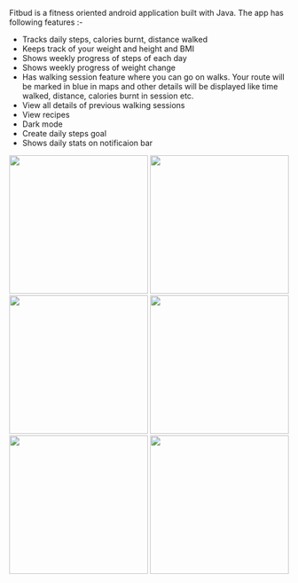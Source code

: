 Fitbud is a fitness oriented android application built with Java. The app has following features :-
- Tracks daily steps, calories burnt, distance walked
- Keeps track of your weight and height and BMI
- Shows weekly progress of steps of each day
- Shows weekly progress of weight change
- Has walking session feature where you can go on walks. Your route will be marked in blue in maps and other details will be displayed like time walked, distance, calories burnt in session etc.
- View all details of previous walking sessions
- View recipes
- Dark mode
- Create daily steps goal
- Shows daily stats on notificaion bar

<p float="left">
  <img src="https://user-images.githubusercontent.com/57085768/219954726-df7a0c33-d0d1-4b09-a67d-eee18ecf748a.jpeg" width=250>
  <img src="https://user-images.githubusercontent.com/57085768/219954729-5e708b70-e5ff-4367-bf67-81b9b118a55c.jpeg" width=250>
  <img src="https://user-images.githubusercontent.com/57085768/219954733-10264e73-d9e5-480a-9e60-e8916fecdec2.jpeg" width=250>
  <img src="https://user-images.githubusercontent.com/57085768/219954739-22881e10-e1d4-45c9-bec5-d0b9008e1f9d.jpeg" width=250>
  <img src="https://user-images.githubusercontent.com/57085768/219954741-17735b20-8a8a-4e7b-8b7d-d4f6ba8e72a6.jpeg" width=250>
  <img src="https://user-images.githubusercontent.com/57085768/219954746-fa777d2c-9a80-475b-9b10-ec293249082c.jpeg" width=250>
</p>
